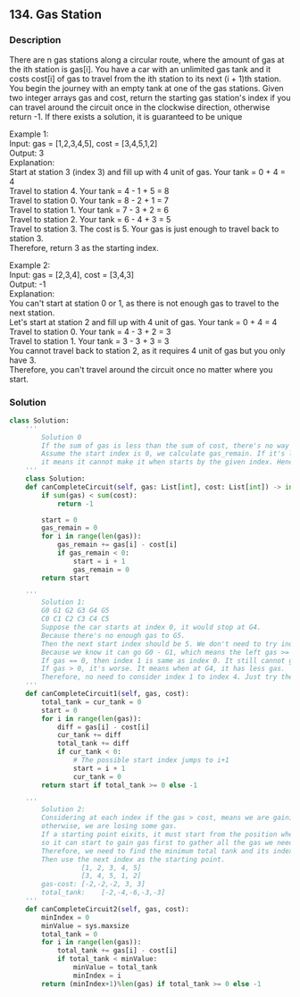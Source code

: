 ## 134. Gas Station

### Description

There are n gas stations along a circular route, where the amount of gas at the ith station is gas[i].
You have a car with an unlimited gas tank and it costs cost[i] of gas to travel from the ith station to its next (i + 1)th station. You begin the journey with an empty tank at one of the gas stations.
Given two integer arrays gas and cost, return the starting gas station's index if you can travel around the circuit once in the clockwise direction, otherwise return -1. If there exists a solution, it is guaranteed to be unique

Example 1:  
Input: gas = [1,2,3,4,5], cost = [3,4,5,1,2]  
Output: 3  
Explanation:  
Start at station 3 (index 3) and fill up with 4 unit of gas. Your tank = 0 + 4 = 4  
Travel to station 4. Your tank = 4 - 1 + 5 = 8  
Travel to station 0. Your tank = 8 - 2 + 1 = 7  
Travel to station 1. Your tank = 7 - 3 + 2 = 6  
Travel to station 2. Your tank = 6 - 4 + 3 = 5  
Travel to station 3. The cost is 5. Your gas is just enough to travel back to station 3.  
Therefore, return 3 as the starting index.  

Example 2:  
Input: gas = [2,3,4], cost = [3,4,3]  
Output: -1  
Explanation:  
You can't start at station 0 or 1, as there is not enough gas to travel to the next station.  
Let's start at station 2 and fill up with 4 unit of gas. Your tank = 0 + 4 = 4  
Travel to station 0. Your tank = 4 - 3 + 2 = 3  
Travel to station 1. Your tank = 3 - 3 + 3 = 3  
You cannot travel back to station 2, as it requires 4 unit of gas but you only have 3.  
Therefore, you can't travel around the circuit once no matter where you start.  

### Solution
```python
class Solution:
    '''
        Solution 0
        If the sum of gas is less than the sum of cost, there's no way to make it.
        Assume the start index is 0, we calculate gas_remain. If it's less than 0,
        it means it cannot make it when starts by the given index. Hence, increase by one.
    '''
    class Solution:
    def canCompleteCircuit(self, gas: List[int], cost: List[int]) -> int:
        if sum(gas) < sum(cost):
            return -1

        start = 0
        gas_remain = 0
        for i in range(len(gas)):
            gas_remain += gas[i] - cost[i]
            if gas_remain < 0:
                start = i + 1
                gas_remain = 0
        return start

    '''
        Solution 1:
        G0 G1 G2 G3 G4 G5
        C0 C1 C2 C3 C4 C5
        Suppose the car starts at index 0, it would stop at G4.
        Because there's no enough gas to G5.
        Then the next start index should be 5. We don't need to try index 1.
        Because we know it can go G0 - G1, which means the left gas >= 0.
        If gas == 0, then index 1 is same as index 0. It still cannot go to G5 from G4.
        If gas > 0, it's worse. It means when at G4, it has less gas.
        Therefore, no need to consider index 1 to index 4. Just try the next index since last failure. 
    '''
    def canCompleteCircuit1(self, gas, cost):
        total_tank = cur_tank = 0
        start = 0
        for i in range(len(gas)):
            diff = gas[i] - cost[i]
            cur_tank += diff
            total_tank += diff
            if cur_tank < 0:
                # The possible start index jumps to i+1
                start = i + 1
                cur_tank = 0
        return start if total_tank >= 0 else -1

    '''
        Solution 2:
        Considering at each index if the gas > cost, means we are gaining some extra gas,
        otherwise, we are losing some gas.
        If a starting point eixits, it must start from the position where we lose the most of gas,
        so it can start to gain gas first to gather all the gas we need before we start losing.
        Therefore, we need to find the minimum total tank and its index.
        Then use the next index as the starting point.
                  [1, 2, 3, 4, 5]
                  [3, 4, 5, 1, 2]
        gas-cost: [-2,-2,-2, 3, 3]
        total_tank:    [-2,-4,-6,-3,-3]
    '''
    def canCompleteCircuit2(self, gas, cost):
        minIndex = 0
        minValue = sys.maxsize
        total_tank = 0
        for i in range(len(gas)):
            total_tank += gas[i] - cost[i]
            if total_tank < minValue:
                minValue = total_tank
                minIndex = i
        return (minIndex+1)%len(gas) if total_tank >= 0 else -1
```